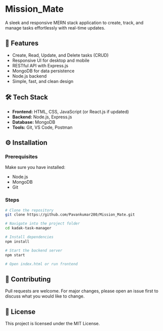 # Mission_Mate

A sleek and responsive MERN stack application to create, track, and manage tasks effortlessly with real-time updates.

## 🚀 Features
- Create, Read, Update, and Delete tasks (CRUD)
- Responsive UI for desktop and mobile
- RESTful API with Express.js
- MongoDB for data persistence
- Node.js backend
- Simple, fast, and clean design

## 🛠 Tech Stack
- **Frontend:** HTML, CSS, JavaScript (or React.js if updated)
- **Backend:** Node.js, Express.js
- **Database:** MongoDB
- **Tools:** Git, VS Code, Postman


## ⚙️ Installation

### Prerequisites
Make sure you have installed:
- Node.js
- MongoDB
- Git

### Steps
```bash
# Clone the repository
git clone https://github.com/Pavankumar280/Mission_Mate.git

# Navigate into the project folder
cd kadak-task-manager

# Install dependencies
npm install

# Start the backend server
npm start

# Open index.html or run frontend
```

## 🤝 Contributing
Pull requests are welcome. For major changes, please open an issue first to discuss what you would like to change.

## 📜 License
This project is licensed under the MIT License.
